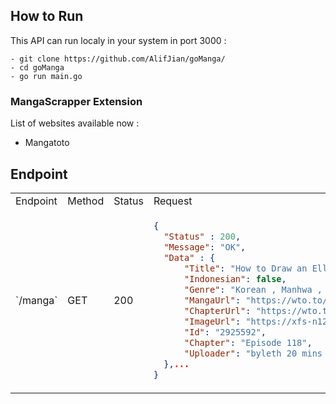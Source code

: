 ## How to Run
This API can run localy in your system in port 3000 : 
```
- git clone https://github.com/AlifJian/goManga/
- cd goManga
- go run main.go
```

### MangaScrapper Extension
List of websites available now :
- Mangatoto

## Endpoint
<table>
  <tr>
    <td>Endpoint</td><td>Method</td><td>Status</td><td>Request</td><td>Response</td>
  </tr>
  <tr>
  <td> `/manga` </td>
  <td> GET </td>
  <td> 200 </td>
  <td>

  ```json
  {
    "Status" : 200,
    "Message": "OK",
    "Data" : {
        "Title": "How to Draw an Ellipse (Official)",
        "Indonesian": false,
        "Genre": "Korean , Manhwa , Webtoon , Yuri(GL) , Drama , Full Color , Mystery , Office Workers , Romance , Shoujo ai , Thriller , ",
        "MangaUrl": "https://wto.to/series/111564/how-to-draw-an-ellipse-official",
        "ChapterUrl": "https://wto.to/chapter/2925592",
        "ImageUrl": "https://xfs-n12.xfsbb.com/thumb/W300/ampi/4c7/4c72db554a16d59da10ff40e9e8535e5744710e0_1000_1500_486759.jpeg",
        "Id": "2925592",
        "Chapter": "Episode 118",
        "Uploader": "byleth 20 mins ago"
    },...
  }
  ```

  </td>
  <td> Coba</td>
</table>
